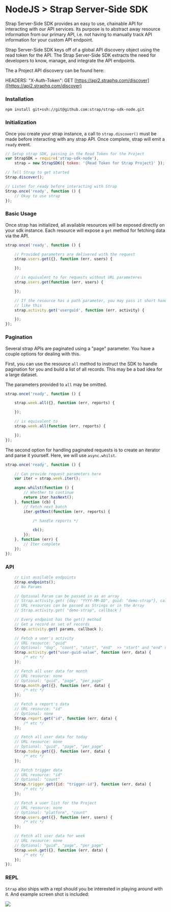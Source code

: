 # NodeJS > Strap Server-Side SDK

Strap Server-Side SDK provides an easy to use, chainable API for interacting with our
API services.  Its purpose is to abstract away resource information from
our primary API, i.e. not having to manually track API information for
your custom API endpoint.

Strap Server-Side SDK keys off of a global API discovery object using the read token for the API.
The Strap Server-Side SDK extracts the need for developers to know, manage, and integrate the API endpoints.

The a Project API discovery can be found here:

HEADERS: "X-Auth-Token":
GET [https://api2.straphq.com/discover]([https://api2.straphq.com/discover)

### Installation

```
npm install git+ssh://git@github.com:strap/strap-sdk-node.git
```

### Initialization

Once you create your strap instance, a call to `strap.discover()` must be made
before interacting with any strap API.  Once complete, strap will emit a
`ready` event.

```javascript
// Setup strap SDK, passing in the Read Token for the Project
var StrapSDK = require('strap-sdk-node'),
    strap = new StrapSDK({ token: '{Read Token for Strap Project}' });

// Tell Strap to get started
Strap.discover();

// Listen for ready before interacting with Strap
Strap.once('ready', function () {
    // Okay to use strap
});
```

### Basic Usage

Once strap has initialized, all available resources will be exposed directly on
your sdk instance.  Each resource will expose a `get` method for fetching data via
the API.

```javascript
strap.once('ready', function () {

    // Provided parameters are delivered with the request
    strap.users.get({}, function (err, users) {

    });

    // is equivalent to for requests without URL parameteres
    strap.users.get(function (err, users) {

    });

    // If the resource has a path parameter, you may pass it short hand
    // like this
    strap.activity.get('userguid', function (err, activity) {

    });
});
```

### Pagination

Several strap APIs are paginated using a "page" parameter.  You have a couple options for dealing with this.

First, you can use the resource `all` method to instruct the SDK to handle pagination
for you and build a list of all records.  This may be a bad idea for a large dataset.

The parameters provided to `all` may be omitted.

```javascript
strap.once('ready', function () {

    strap.week.all({}, function (err, reports) {

    });

    // is equivalent to
    strap.week.all(function (err, reports) {

    });
});
```

The second option for handling paginated requests is to create an iterator and
parse it yourself.  Here, we will use `async.whilst`.

```javascript
strap.once('ready', function () {

    // Can provide request parameters here
    var iter = strap.week.iter();

    async.whilst(function () {
        // Whether to continue
        return iter.hasNext();
    }, function (cb) {
        // Fetch next batch
        iter.getNext(function (err, reports) {

            /* handle reports */

            cb();
        });
    }, function (err) {
        // Iter complete
    });
});
```

### API

```javascript
    // List available endpoints
    Strap.endpoints();
    // No Params

    // Optional Param can be passed in as an array
    // Strap.activity.get( {day: "YYYY-MM-DD", guid: "demo-strap"}, callback )
    // URL resources can be passed as Strings or in the Array
    // Strap.activity.get( "demo-strap", callback )

    // Every endpoint has the get() method
    // Get a record or set of records
    Strap.activity.get( params, callback ); 

    // Fetch a user's activity
    // URL resource: "guid"
    // Optional: "day", "count", "start", "end"  >> "start" and "end" use "YYYY-MM-DD" format
    Strap.activity.get("user-guid-value", function (err, data) {
        /* etc */
    });

    // Fetch all user data for month
    // URL resource: none
    // Optional: "guid", "page", "per_page"
    Strap.month.get({}, function (err, data) {
        /* etc */
    });

    // Fetch a report's data
    // URL resource: "id"
    // Optional: none
    Strap.report.get("id", function (err, data) {
        /* etc */
    });

    // Fetch all user data for today
    // URL resource: none
    // Optional: "guid", "page", "per_page"
    Strap.today.get({}, function (err, data) {
        /* etc */
    });

    // Fetch trigger data
    // URL resource: "id"
    // Optional: "count"
    Strap.trigger.get({id: "trigger-id"}, function (err, data) {
        /* etc */
    });

    // Fetch a user list for the Project
    // URL resource: none
    // Optional: "platform", "count"
    Strap.users.get({}, function (err, users) {
        /* etc */
    });

    // Fetch all user data for week
    // URL resource: none
    // Optional: "guid", "page", "per_page"
    Strap.week.get({}, function (err, data) {
        /* etc */
    });
});
```

### REPL

`Strap` also ships with a repl should you be interested in playing around with it.  And example screen shot is included:

![](https://s3.amazonaws.com/f.cl.ly/items/3C2w2J0g093D0i3S3Z20/Image%202015-03-11%20at%2011.45.16%20AM.png)
